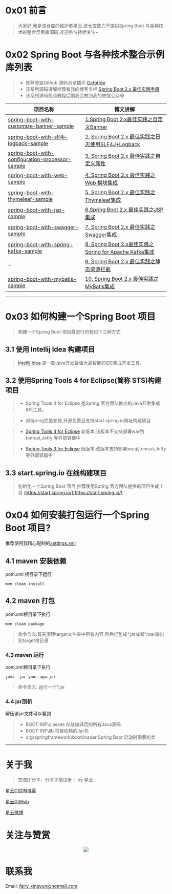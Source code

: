 # 0x01 前言

> 大家好,我是该仓库的维护者星云,该仓库致力于提供Spring Boot 与各种技术的整合示例库源码,欢迎各位持续关注~

# 0x02 Spring Boot 与各种技术整合示例库列表

> - 推荐安装Github 源码浏览插件 [Octotree](https://www.octotree.io/)
> - 该系列源码讲解推荐看我的博客专栏 [Spring Boot 2.x 最佳实践手册](https://xingyun.blog.csdn.net/article/category/9284593)
> - 该系列源码视频教程后期我会放到我的微信公众号

|项目名称|博文讲解|
|---|---|
|[spring-boot-with-customize-banner-sample](https://github.com/geekxingyun/SpringBootBestPracticesSample/tree/master/spring-boot-with-customize-banner-sample)|[1.Spring Boot 2.x最佳实践之自定义Banner](https://blog.csdn.net/hadues/article/details/88819151)|
|[spring-boot-with-slf4j-logback-sample](https://github.com/geekxingyun/SpringBootBestPracticesSample/tree/master/spring-boot-with-slf4j-logback-sample)|[2. Spring Boot 2.x 最佳实践之日志使用SLF4J+Logback](https://blog.csdn.net/hadues/article/details/88884141)|
|[spring-boot-with-configuration-processor-sample](https://github.com/geekxingyun/SpringBootBestPracticesSample/tree/master/spring-boot-with-configuration-processor-sample)|[3. Spring Boot 2.x 最佳实践之自定义属性](https://xingyun.blog.csdn.net/article/details/89408533)|
|[spring-boot-with-web-sample](https://github.com/geekxingyun/SpringBootBestPracticesSample/tree/master/spring-boot-with-web-sample)|[4. Spring Boot 2.x 最佳实践之 Web 模块集成](https://xingyun.blog.csdn.net/article/details/89413333)|
|[spring-boot-with-thymeleaf-sample](https://github.com/geekxingyun/SpringBootBestPracticesSample/tree/master/spring-boot-with-thymeleaf-sample)|[5. Spring Boot 2.x 最佳实践之Thymeleaf集成](https://xingyun.blog.csdn.net/article/details/89422513)|
|[spring-boot-with-jsp-sample](https://github.com/geekxingyun/SpringBootBestPracticesSample/tree/master/spring-boot-with-jsp-sample)|[6.Spring Boot 2.x 最佳实践之JSP集成](https://xingyun.blog.csdn.net/article/details/89413877)|
|[spring-boot-with-swagger-sample](https://github.com/geekxingyun/SpringBootBestPracticesSample/tree/master/spring-boot-with-swagger-sample)|[7. Spring Boot 2.x 最佳实践之Swagger集成](https://xingyun.blog.csdn.net/article/details/89420502)|
|[spring-boot-with-spring-kafka-sample](https://github.com/geekxingyun/SpringBootBestPracticesSample/tree/master/spring-boot-with-spring-kafka-sample)|[8. Spring Boot 2.x最佳实践之Spring for Apache Kafka集成](https://blog.csdn.net/hadues/article/details/88974967)|
|- |[9. Spring Boot 2.x 最佳实践之静态资源拦截](https://xingyun.blog.csdn.net/article/details/92772523)|
|[spring-boot-with-mybatis-sample](https://github.com/geekxingyun/SpringBootBestPracticesSample/tree/master/spring-boot-with-mybatis-sample)|[10. Spring Boot 2.x 最佳实践之MyBatis集成](https://xingyun.blog.csdn.net/article/details/97929511)

---
# 0x03 如何构建一个Spring Boot 项目

> 构建一个Spring Boot 项目最流行的有如下三种方式.

## 3.1 使用 Intellij Idea 构建项目

> [Intellij Idea](https://www.jetbrains.com/idea/) 是一款Java开发最强大最智能的IDE集成开发工具。

## 3.2 使用Spring Tools 4 for Eclipse(简称 STS)构建项目

> - Spring Tools 4 for Eclipse 是Spring 官方团队推出的Java开发集成IDE工具。

> - 对Spring完美支持,开源免费且支持start.spring.io网址构建项目

> - [Spring Tools 4 for Eclipse](https://spring.io/tools3/sts/all) 新版本,该版本不支持部署war到tomcat,Jetty 等外部容器中

> - [Spring Tools 3 for Eclipse](https://spring.io/tools3/sts/all) 旧版本,该版本支持部署war到tomcat,Jetty 等外部容器中


## 3.3 start.spring.io 在线构建项目

> 初始化一个Spring Boot 项目,推荐使用Spring 官方团队提供的项目生成工具 [https://start.spring.io/](https://start.spring.io/)

# 0x04 如何安装打包运行一个Spring Boot 项目?

推荐使用我精心配制的[settings.xml](https://github.com/geekxingyun/SpringBootBestPracticesSample/blob/master/resources/share/settings.xml)

## 4.1 maven 安装依赖

pom.xml 根目录下运行
```
mvn clean install
```
## 4.2 maven 打包

pom.xml根目录下执行
```
mvn clean package
```
> 命令含义:首先清理target文件夹中所有内容,然后打包成*.jar或者*.war输出到target根目录

### 4.3 maven 运行

pom.xml根目录下执行
```
java -jar your-app.jar
```
> 命令含义: 运行一个*.jar
 
 ### 4.4 jar剖析
 
 解压该jar文件可以看到
 
> - BOOT-INF\classes 存放编译后的所有Java源码
> - BOOT-INF\lib 项目依赖的Jar包
> - org\springframework\boot\loader Spring Boot 启动时需要的类

---
# 关于我

> 交流即分享，分享才能进步！ by 星云


[星云CSDN博客](https://blog.csdn.net/hadues)

[星云GitHub](https://github.com/geekxingyun)

[星云微博](https://weibo.com/xingyunsky)

# 关注与赞赏

<div align="center">
 <a href="https://github.com/geekxingyun/SpringBootBestPracticesSample/blob/master/resources/images/follow-me-and-award-me.png">
 <img src="https://github.com/geekxingyun/SpringBootBestPracticesSample/blob/master/resources/images/follow-me-and-award-me.png">
 </img>
  </a>
</div>

# 联系我

Email: fairy_xingyun@hotmail.com
